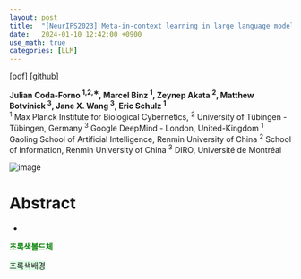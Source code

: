 ```yaml
---
layout: post
title:  "[NeurIPS2023] Meta-in-context learning in large language models"
date:   2024-01-10 12:42:00 +0900
use_math: true
categories: [LLM]
---
```


[[pdf]](https://openreview.net/pdf?id=sx0xpaO0za)
[[github]](https://github.com/yandachen/In-context-Tuning)

**Julian Coda-Forno <sup>1,2,∗</sup>, Marcel Binz <sup>1</sup>, Zeynep Akata <sup>2</sup>, Matthew Botvinick <sup>3</sup>, Jane X. Wang <sup>3</sup>, Eric Schulz <sup>1</sup>**
<br><sup>1</sup> Max Planck Institute for Biological Cybernetics, <sup>2</sup> University of Tübingen - Tübingen, Germany <sup>3</sup> Google DeepMind - London, United-Kingdom <sup>1</sup> Gaoling School of Artificial Intelligence, Renmin University of China <sup>2</sup> School of Information, Renmin University of China <sup>3</sup> DIRO, Université de Montréal &emsp;

![image](https://github.com/yong1-kim/yong1-kim.github.io/assets/42200027/72321483-0834-465e-959d-1f2da731f4c4)

# Abstract
- 

<span style='color:green;font-weight:bold'> 초록색볼드체 </span>

<span style='background-color: #dcffe4'> 초록색배경 </span>
